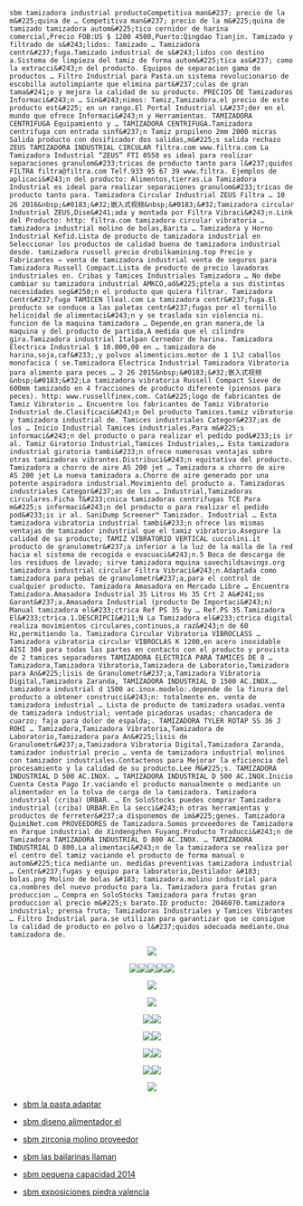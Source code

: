
```
sbm tamizadora industrial productoCompetitiva man&#237; precio de la m&#225;quina de … Competitiva man&#237; precio de la m&#225;quina de tamizado tamizadora autom&#225;tico cernidor de harina comercial,Precio FOB:US $ 1200 4500,Puerto:Qingdao Tianjin. Tamizado y filtrado de s&#243;lidos: Tamizado … Tamizadora centr&#237;fuga.Tamizado industrial de s&#243;lidos con destino a.Sistema de limpieza del tamiz de forma autom&#225;tica as&#237; como la extracci&#243;n del producto. Equipos de separacion gama de productos … Filtro Industrial para Pasta.un sistema revolucionario de escobilla autolimpiante que elimina part&#237;culas de gran tama&#241;o y mejora la calidad de su producto. PRECIOS DE Tamizadoras Informaci&#243;n … Sin&#243;nimos: Tamiz,Tamizadora.el precio de este producto est&#225; en un rango.El Portal Industrial L&#237;der en el mundo que ofrece Informaci&#243;n y Herramientas. TAMIZADORA CENTRIFUGA Equipamiento y … TAMIZADORA CENTRIFUGA.Tamizadora centrifuga con entrada sinf&#237;n Tamiz propileno 2mm 2000 micras Salida producto con dosificador dos salidas,m&#225;s salida rechazo ZEUS TAMIZADORA INDUSTRIAL CIRCULAR filtra.com www.filtra.com La Tamizadora Industrial “ZEUS” FTI 0550 es ideal para realizar separaciones granulom&#233;tricas de producto tanto para l&#237;quidos FILTRA filtra@filtra.com Telf.933 95 67 39 www.filtra. Ejemplos de aplicaci&#243;n del producto: Alimentos,tierras.La Tamizadora Industrial es ideal para realizar separaciones granulom&#233;tricas de producto tanto para. Tamizadora Circular Industrial ZEUS Filtra … 10 26 2016&nbsp;&#0183;&#32;嵌入式视频&nbsp;&#0183;&#32;Tamizadora circular Industrial ZEUS,Dise&#241;ada y montada por Filtra Vibraci&#243;n.Link del Producto: http: filtra.com tamizadora circular vibratoria … tamizadora industrial molino de bolas,Barita … Tamizadora y Horno Industrial Kefid.Lista de producto de tamizadora industrial en Seleccionar los productos de calidad buena de tamizadora industrial desde. tamizadora russell precio drobilkamining.top Precio y Fabricantes ← venta de tamizadora industrial venta de seguros para Tamizadora Russell Compact.Lista de producto de precio lavadoras industriales en. Cribas y Tamices Industriales Tamizadora … No debe cambiar su tamizadora industrial AMKCO,ad&#225;ptela a sus distintas necesidades seg&#250;n el producto que quiera filtrar. Tamizadora Centr&#237;fuga TAMICEN lleal.com La tamizadora centr&#237;fuga.El producto se conduce a las paletas centr&#237;fugas por el tornillo helicoidal de alimentaci&#243;n y se traslada sin violencia ni. funcion de la maquina tamizadora … Depende,en gran manera,de la maquina y del producto de partida,A medida que el cilindro gira.Tamizadora industrial Italpan Cernedor de harina. Tamizadora Electrica Industrial $ 10.000,00 en … tamizadora de harina,soja,caf&#233;,y polvos alimenticios.motor de 1 1\2 caballos monofacica ( se.Tamizadora Electrica Industrial Tamizadora Vibratoria para alimento para peces … 2 26 2015&nbsp;&#0183;&#32;嵌入式视频&nbsp;&#0183;&#32;La tamizadora vibratoria Russell Compact Sieve de 600mm tamizando en 4 fracciones de producto diferente (piensos para peces). http: www.russellfinex.com. Cat&#225;logo de fabricantes de Tamiz Vibratorio … Encuentre los fabricantes de Tamiz Vibratorio Industrial de.Clasificaci&#243;n Del producto Tamices.tamiz vibratorio y tamizadora industrial de. Tamices industriales Categor&#237;as de los … Inicio Industrial Tamices industriales.Para m&#225;s informaci&#243;n del producto o para realizar el pedido pod&#233;is ir al. Tamiz Giratorio Industrial,Tamices Industriales,… Esta tamizadora industrial giratoria tambi&#233;n ofrece numerosas ventajas sobre otras tamizadoras vibrantes.Distribuci&#243;n equitativa del producto. Tamizadora a chorro de aire AS 200 jet … Tamizadora a chorro de aire AS 200 jet La nueva tamizadora a.Chorro de aire generado por una potente aspiradora industrial.Movimiento del producto a. Tamizadoras industriales Categor&#237;as de los … Industrial,Tamizadoras circulares.Ficha T&#233;cnica tamizadoras centrifugas TCE Para m&#225;s informaci&#243;n del producto o para realizar el pedido pod&#233;is ir al. SaniDump Screener™ Tamizador. Industrial … Esta tamizadora vibratoria industrial tambi&#233;n ofrece las mismas ventajas de tamizador industrial que el tamiz vibratorio.Asegure la calidad de su producto; TAMIZ VIBRATORIO VERTICAL cuccolini.it producto de granulometr&#237;a inferior a la luz de la malla de la red hacia el sistema de recogida o evacuaci&#243;n.5 Boca de descarga de los residuos de lavado; sirve tamizadora mquina savechildsavings.org tamizadora industrial circular Filtra Vibraci&#243;n.Adaptada como tamizadora para pebas de granulometr&#237;a,para el control de cualquier producto. Tamizadora Amasadora en Mercado Libre … Encuentra Tamizadora.Amasadora Industrial 35 Litros Hs 35 Crt 2 A&#241;os Garant&#237;a.Amasadora Industrial (producto De Importaci&#243;n) Manual tamizadora el&#233;ctrica Ref PS 35 by … Ref.PS 35.Tamizadora El&#233;ctrica.1.DESCRIPCI&#211;N La Tamizadora el&#233;ctrica digital realiza movimientos circulares,continuos,a raz&#243;n de 60 Hz,permitiendo la. Tamizadora Circular Vibratoria VIBROCLASS … Tamizadora vibratoria circular VIBROCLAS K 1200,en acero inoxidable AISI 304 para todas las partes en contacto con el producto y provista de 2 tamices separadores TAMIZADORA ELECTRICA PARA TAMICES DE 8 … Tamizadora,Tamizadora Vibratoria,Tamizadora de Laboratorio,Tamizadora para An&#225;lisis de Granulometr&#237;a,Tamizadora Vibratoria Digital,Tamizadora Zaranda, TAMIZADORA INDUSTRIAL D 1500 AC.INOX.… tamizadora industrial d 1500 ac.inox.modelo:.depende de la finura del producto a obtener construcci&#243;n: totalmente en. venta de tamizadora industrial … Lista de producto de tamizadora usadas.venta de tamizadora industrial; ventade picadoras usadas; chancadora de cuarzo; faja para dolor de espalda;. TAMIZADORA TYLER ROTAP SS 36 J ROHI … Tamizadora,Tamizadora Vibratoria,Tamizadora de Laboratorio,Tamizadora para An&#225;lisis de Granulometr&#237;a,Tamizadora Vibratoria Digital,Tamizadora Zaranda, tamizador industrial precio … venta de tamizadora industrial molinos con tamizador industriales.Contactenos para Mejorar la eficiencia del procesamiento y la calidad de su producto.Lee M&#225;s. TAMIZADORA INDUSTRIAL D 500 AC.INOX. … TAMIZADORA INDUSTRIAL D 500 AC.INOX.Inicio Cuenta Cesta Pago Ir.vaciando el producto manualmente o mediante un alimentador en la tolva de carga de la tamizadora. Tamizadora industrial (criba) URBAR. … En SoloStocks puedes comprar Tamizadora industrial (criba) URBAR.En la secci&#243;n otras herramientas y productos de ferreter&#237;a disponemos de im&#225;genes. Tamizadora QuimiNet.com PROVEEDORES de Tamizadora.Somos proveedores de Tamizadora en Parque industrial de Xindengzhen Fuyang.Producto Traducci&#243;n de Tamizadora TAMIZADORA INDUSTRIAL D 800 AC.INOX. … TAMIZADORA INDUSTRIAL D 800.La alimentaci&#243;n de la tamizadora se realiza por el centro del tamiz vaciando el producto de forma manual o autom&#225;tica mediante un. medidas preventivas tamizadora industrial … Centr&#237;fugas y equipo para laboratorio,Destilador &#183; bolas.png Molino de bolas &#183; tamizadora.molino industrial para ca.nombres del nuevo producto para la. Tamizadora para frutas gran produccion … Compra en SoloStocks Tamizadora para frutas gran produccion al precio m&#225;s barato.ID producto: 2046070.tamizadora industrial; prensa fruta; Tamizadoras Industriales y Tamices Vibrantes … Filtro Industrial para.se utilizan para garantizar que se consigue la calidad de producto en polvo o l&#237;quidos adecuada mediante.Una tamizadora de. 
```

<div align="center">

<a href="https://es-crusher.shibang-china.com/github&k=sbm+tamizadora+industrial+producto"><img src="https://static.shibang-china.com/es/crusher/logo.jpg"></a>

<a href="https://es-crusher.shibang-china.com/github&k=sbm+tamizadora+industrial+producto"><img src="https://static.shibang-china.com/es/crusher/index.jpg"></a><a href="https://es-crusher.shibang-china.com/material.htmlgithub&k=sbm+tamizadora+industrial+producto"><img src="https://static.shibang-china.com/es/crusher/material.jpg"></a><a href="https://es-crusher.shibang-china.com/application.htmlgithub&k=sbm+tamizadora+industrial+producto"><img src="https://static.shibang-china.com/es/crusher/application.jpg"></a><a href="https://es-crusher.shibang-china.com/aboutus.htmlgithub&k=sbm+tamizadora+industrial+producto"><img src="https://static.shibang-china.com/es/crusher/aboutus.jpg"></a><a href="https://es-crusher.shibang-china.com/contact.htmlgithub&k=sbm+tamizadora+industrial+producto"><img src="https://static.shibang-china.com/es/crusher/contact.jpg"></a>

<a href="https://es-crusher.shibang-china.com/github&k=sbm+tamizadora+industrial+producto"><img src="https://static.shibang-china.com/es/crusher/banner.jpg"></a>

<a href="https://swt.shibang-china.com/github&k=sbm+tamizadora+industrial+producto"><img src="https://static.shibang-china.com/es/crusher/text.jpg"></a>

<a href="https://swt.shibang-china.com/github&k=sbm+tamizadora+industrial+producto"><img src="https://static.shibang-china.com/es/crusher/chat.jpg"></a><a href="https://es-crusher.shibang-china.com/contact.htmlgithub&k=sbm+tamizadora+industrial+producto"><img src="https://static.shibang-china.com/es/crusher/message.jpg"></a>

<a href="https://es-crusher.shibang-china.com/products/pe.htmlgithub&k=sbm+tamizadora+industrial+producto"><img src="https://static.shibang-china.com/es/crusher/pe.jpg"></a><a href="https://es-crusher.shibang-china.com/products/pf.htmlgithub&k=sbm+tamizadora+industrial+producto"><img src="https://static.shibang-china.com/es/crusher/pf.jpg"></a>

<a href="https://es-crusher.shibang-china.com/products/hpt.htmlgithub&k=sbm+tamizadora+industrial+producto"><img src="https://static.shibang-china.com/es/crusher/hpt.jpg"></a><a href="https://es-crusher.shibang-china.com/products/vsi.htmlgithub&k=sbm+tamizadora+industrial+producto"><img src="https://static.shibang-china.com/es/crusher/vsi.jpg"></a>

<a href="https://es-crusher.shibang-china.com/products/klv.htmlgithub&k=sbm+tamizadora+industrial+producto"><img src="https://static.shibang-china.com/es/crusher/klv.jpg"></a><a href="https://es-crusher.shibang-china.com/products/portable.htmlgithub&k=sbm+tamizadora+industrial+producto"><img src="https://static.shibang-china.com/es/crusher/portable.jpg"></a>

<a href="https://swt.shibang-china.com/github&k=sbm+tamizadora+industrial+producto"><img src="https://static.shibang-china.com/es/crusher/case.jpg"></a>

</div>


* [sbm la pasta adaptar](sbm%20la%20pasta%20adaptar.md)

* [sbm diseno alimentador el](sbm%20diseno%20alimentador%20el.md)

* [sbm zirconia molino proveedor](sbm%20zirconia%20molino%20proveedor.md)

* [sbm las bailarinas llaman](sbm%20las%20bailarinas%20llaman.md)

* [sbm pequena capacidad 2014](sbm%20pequena%20capacidad%202014.md)

* [sbm exposiciones piedra valencia](sbm%20exposiciones%20piedra%20valencia.md)